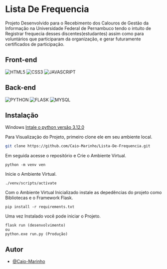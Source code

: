 # Lista De Frequencia

Projeto Desenvolvido para o
Recebimento dos Calouros de Gestão da Informação na Universidade Federal de Pernambuco
tendo o intuito de Registrar frequecia desses discentes(estudantes) assim como para voluntários que participaram
da organização, e gerar futuramente certificados de participação.

## Front-end
![HTML5](https://img.shields.io/badge/-HTML-black?logo=HTML5&style=social)
![CSS3](https://img.shields.io/badge/-CSS-black?logo=css3&style=social)
![JAVASCRIPT](https://img.shields.io/badge/-JS-black?logo=javascript&style=social)

## Back-end
![PYTHON](https://img.shields.io/badge/-PYTHON-black?logo=python&style=social)
![FLASK](https://img.shields.io/badge/-FLASK-black?logo=flask&style=social)
![MYSQL](https://img.shields.io/badge/-MYSQL-black?logo=mysql&style=social)

## Instalação

Windows
[Intale o python versão 3.12.0](https://www.python.org/downloads/release/python-3120/)
    
Para Visualização do Projeto, primeiro clone ele em seu ambiente local.

```bash
git clone https://github.com/Caio-Marinho/Lista-De-Frequencia.git
```

Em seguida acesse o repositório e Crie o Ambiente Virtual.

```
python -m venv ven
```
Inicie o Ambiente Virtual.
```
./venv/scripts/activate
```
Com o Ambiente Virtual Inicializado instale as depedências do projeto como Bibliotecas e o Framework Flask.
```
pip install -r requirements.txt
```
Uma vez Instalado você pode iniciar o Projeto.
    
```
flask run (desenvolvimento)
ou
python.exe run.py (Produção)
```
    
## Autor

- [@Caio-Marinho](https://github.com/Caio-Marinho)

